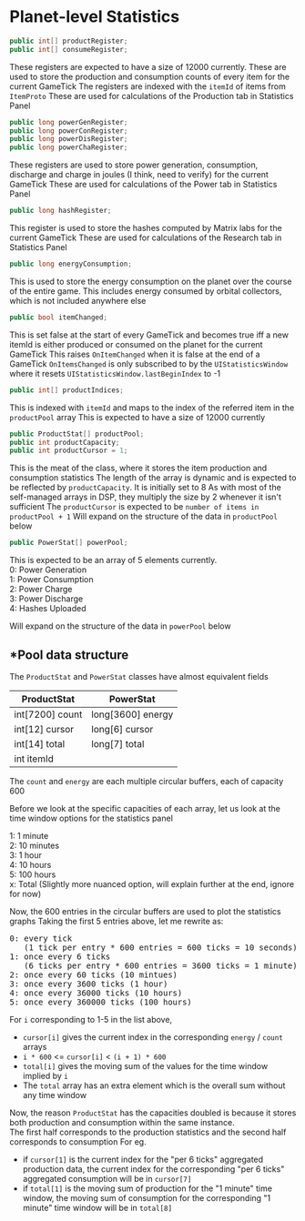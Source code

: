 # Planet-level Statistics

```csharp
public int[] productRegister;
public int[] consumeRegister;
```

These registers are expected to have a size of 12000 currently.
These are used to store the production and consumption counts of every item for the current GameTick
The registers are indexed with the `itemId` of items from `ItemProto`
These are used for calculations of the Production tab in Statistics Panel

```csharp
public long powerGenRegister;
public long powerConRegister;
public long powerDisRegister;
public long powerChaRegister;
```

These registers are used to store power generation, consumption, discharge and charge in joules (I think, need to verify) for the current GameTick
These are used for calculations of the Power tab in Statistics Panel

```csharp
public long hashRegister;
```

This register is used to store the hashes computed by Matrix labs for the current GameTick
These are used for calculations of the Research tab in Statistics Panel

```csharp
public long energyConsumption;
```

This is used to store the energy consumption on the planet over the course of the entire game.
This includes energy consumed by orbital collectors, which is not included anywhere else

```csharp
public bool itemChanged;
```

This is set false at the start of every GameTick and becomes true iff a new itemId is either produced or consumed on the planet for the current GameTick
This raises `OnItemChanged` when it is false at the end of a GameTick
`OnItemsChanged` is only subscribed to by the `UIStatisticsWindow` where it resets `UIStatisticsWindow.lastBeginIndex` to -1

```csharp
public int[] productIndices;
```

This is indexed with `itemId` and maps to the index of the referred item in the `productPool` array
This is expected to have a size of 12000 currently

```csharp
public ProductStat[] productPool;
public int productCapacity;
public int productCursor = 1;
```

This is the meat of the class, where it stores the item production and consumption statistics
The length of the array is dynamic and is expected to be reflected by `productCapacity`. It is initially set to 8
As with most of the self-managed arrays in DSP, they multiply the size by 2 whenever it isn't sufficient
The `productCursor` is expected to be `number of items in productPool + 1`
Will expand on the structure of the data in `productPool` below

```csharp
public PowerStat[] powerPool;
```

This is expected to be an array of 5 elements currently.  
0: Power Generation  
1: Power Consumption  
2: Power Charge  
3: Power Discharge  
4: Hashes Uploaded  

Will expand on the structure of the data in `powerPool` below

## *Pool data structure

The `ProductStat` and `PowerStat` classes have almost equivalent fields

| ProductStat      | PowerStat         |
|------------------|-------------------|
| int[7200] count  | long[3600] energy |
| int[12]   cursor | long[6] cursor    |
| int[14]   total  | long[7] total     |
| int       itemId |                   |

The `count` and `energy` are each multiple circular buffers, each of capacity 600

Before we look at the specific capacities of each array, let us look at the time window options for the statistics panel

1: 1 minute  
2: 10 minutes  
3: 1 hour  
4: 10 hours  
5: 100 hours  
x: Total (Slightly more nuanced option, will explain further at the end, ignore for now)

Now, the 600 entries in the circular buffers are used to plot the statistics graphs
Taking the first 5 entries above, let me rewrite as:

<pre>
0: every tick  
   (1 tick per entry * 600 entries = 600 ticks = 10 seconds)  
1: once every 6 ticks  
   (6 ticks per entry * 600 entries = 3600 ticks = 1 minute)  
2: once every 60 ticks (10 mintues)  
3: once every 3600 ticks (1 hour)  
4: once every 36000 ticks (10 hours)  
5: once every 360000 ticks (100 hours)  
</pre>

For `i` corresponding to 1-5 in the list above, 
* `cursor[i]` gives the current index in the corresponding `energy` / `count` arrays
* `i * 600` <= `cursor[i]` < `(i + 1) * 600`
* `total[i]` gives the moving sum of the values for the time window implied by `i`
* The `total` array has an extra element which is the overall sum without any time window

Now, the reason `ProductStat` has the capacities doubled is because it stores both production and consumption within the same instance.  
The first half corresponds to the production statistics and the second half corresponds to consumption
For eg.
* if `cursor[1]` is the current index for the "per 6 ticks" aggregated production data, the current index for the corresponding "per 6 ticks" aggregated consumption will be in `cursor[7]`
* if `total[1]` is the moving sum of production for the "1 minute" time window, the moving sum of consumption for the corresponding "1 minute" time window will be in `total[8]`
